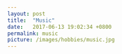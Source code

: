 ```yaml
---
layout: post
title:  "Music"
date:   2017-06-13 19:02:34 +0800
permalink: music
picture: /images/hobbies/music.jpg
---
```


